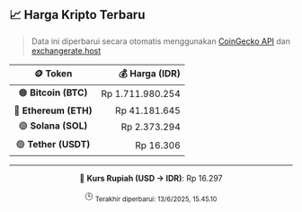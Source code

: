 

<!-- HARGA_KRIPTO -->
## 📈 Harga Kripto Terbaru

> Data ini diperbarui secara otomatis menggunakan [CoinGecko API](https://www.coingecko.com/) dan [exchangerate.host](https://exchangerate.host/)

<div align="center">

| 🪙 Token | 💰 Harga (IDR) |
|:------:|---------------:|
| 🟠 **Bitcoin (BTC)**   | Rp 1.711.980.254 |
| 🔵 **Ethereum (ETH)**  | Rp 41.181.645 |
| 🟣 **Solana (SOL)**    | Rp 2.373.294 |
| 🟢 **Tether (USDT)**   | Rp 16.306 |

---

💱 **Kurs Rupiah (USD → IDR)**: Rp 16.297

🕒 <sub>Terakhir diperbarui: 13/6/2025, 15.45.10</sub>

</div>
<!-- /HARGA_KRIPTO -->